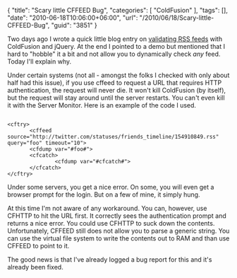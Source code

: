 {
	"title": "Scary little CFFEED Bug",
	"categories": [
		"ColdFusion"
	],
	"tags": [],
	"date": "2010-06-18T10:06:00+06:00",
	"url": "/2010/06/18/Scary-little-CFFEED-Bug",
	"guid": "3851"
}

Two days ago I wrote a quick little blog entry on <a href="http://www.raymondcamden.com/index.cfm/2010/6/16/Quick-example-of-RSS-URL-checking-with-jQuery-and-ColdFusion">validating RSS feeds</a> with ColdFusion and jQuery. At the end I pointed to a demo but mentioned that I hard to "hobble" it a bit and not allow you to dynamically check <i>any</i> feed. Today I'll explain why.
<!--more-->
<p>

Under certain systems (not all - amongst the folks I checked with only about half had this issue), if you use cffeed to request a URL that requires HTTP authentication, the request will never die. It won't kill ColdFusion (by itself), but the request will stay around until the server restarts. You can't even kill it with the Server Monitor. Here is an example of the code I used.

<p>

<code>
&lt;cftry&gt;
       &lt;cffeed source="http://twitter.com/statuses/friends_timeline/154910849.rss"
query="foo" timeout="10"&gt;
       &lt;cfdump var="#foo#"&gt;
       &lt;cfcatch&gt;
               &lt;cfdump var="#cfcatch#"&gt;
       &lt;/cfcatch&gt;
&lt;/cftry&gt;
</code>

<p>

Under some servers, you get a nice error. On some, you will even get a browser prompt for the login. But on a few of mine, it simply hung. 

<p>

At this time I'm not aware of any workaround. You can, however, use CFHTTP to hit the URL first. It correctly sees the authentication prompt and returns a nice error. You could use CFHTTP to suck down the contents. Unfortunately, CFFEED still does not allow you to parse a generic string. You can use the virtual file system to write the contents out to RAM and than use CFFEED to point to it.

<p>

The good news is that I've already logged a bug report for this and it's already been fixed.